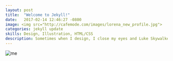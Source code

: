 ```yaml
---
layout: post
title:  "Welcome to Jekyll!"
date:   2017-02-14 12:46:27 -0800
image: <img src="http://cafemode.com/images/lorena_new_profile.jpg">
categories: jekyll update
skills: Design, Illustration, HTML/CSS
description: Sometimes when I design, I close my eyes and Luke Skywalker vs. the Death Star that shit. I just feel it, bruh.
---
```

![me](http://cafemode.com/images/lorena_new_profile.jpg)  

<!-- more -->
